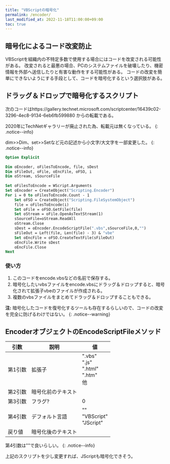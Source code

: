 ```yaml
---
title: "VBScriptの暗号化"
permalink: /encoder/
last_modified_at: 2022-11-18T11:00:00+09:00
toc: true
---
```


## 暗号化によるコード改変防止

VBScriptを組織内の不特定多数で使用する場合にはコードを改変される可能性がある。
改変されると最悪の場合、PCのシステムファイルを破壊したり、機密情報を外部へ送信したりと有害な動作をする可能性がある。
コードの改変を簡単にできないようにする手段として、コードを暗号化するという選択肢がある。


## ドラッグ＆ドロップで暗号化するスクリプト

次のコードはhttps://gallery.technet.microsoft.com/scriptcenter/16439c02-3296-4ec8-9134-6eb6fb599880
からの転載である。

2020年にTechNetギャラリーが廃止された為、転載元は無くなっている。
{: .notice--info}

dim>>Dim、set>>Setなど元の記述から小文字/大文字を一部変更した。
{: .notice--info}


```vb
Option Explicit 
 
Dim oEncoder, oFilesToEncode, file, sDest 
Dim sFileOut, oFile, oEncFile, oFSO, i 
Dim oStream, sSourceFile 
 
Set oFilesToEncode = WScript.Arguments 
Set oEncoder = CreateObject("Scripting.Encoder") 
For i = 0 to oFilesToEncode.Count - 1 
    Set oFSO = CreateObject("Scripting.FileSystemObject") 
    file = oFilesToEncode(i) 
    Set oFile = oFSO.GetFile(file) 
    Set oStream = oFile.OpenAsTextStream(1) 
    sSourceFile=oStream.ReadAll 
    oStream.Close 
    sDest = oEncoder.EncodeScriptFile(".vbs",sSourceFile,0,"") 
    sFileOut = Left(file, Len(file) - 3) & "vbe" 
    Set oEncFile = oFSO.CreateTextFile(sFileOut) 
    oEncFile.Write sDest 
    oEncFile.Close 
Next 
```

### 使い方

1. このコードをencode.vbsなどの名前で保存する。
1. 暗号化したいvbsファイルをencode.vbsにドラッグ＆ドロップすると、暗号化されて拡張子vbeのファイルが作成される。
1. 複数のvbsファイルをまとめてドラッグ＆ドロップすることもできる。

**注:** 暗号化したコードを復号化するツールも存在するらしいので、コードの改変を完全に防げるわけではない。
{: .notice--warning}


## EncoderオブジェクトのEncodeScriptFileメソッド

|引数|説明|値|
|---|---|---|
|第1引数|拡張子|".vbs"<br/>".js"<br/>".html"<br/>".htm"<br/>他|
|第2引数|暗号化前のテキスト||
|第3引数|フラグ?|0|
|第4引数|デフォルト言語|""<br/>"VBScript"<br/>"JScript"|
|戻り値|暗号化後のテキスト||

第4引数は""で良いらしい。
{: .notice--info}

上記のスクリプトを少し変更すれば、JScriptも暗号化できそう。
